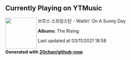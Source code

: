 ## Currently Playing on YTMusic

[<img align="left" width="100" src="https://lh3.googleusercontent.com/2Wl0IFLk3AEgnUS7MwbHtILcZq6PT-DpZs8dtb-ilw0sojuFAwDMQanKE18dGRsQPz7MLhPARhpD_Awy">](https://music.youtube.com/watch?v=UfItWcGzdQA)

브루스 스프링스틴 - Waitin' On A Sunny Day

**Albums**: The Rising

Last updated at 03/11/2021 18:58

#### Generated with [20chan/github-now](https://github.com/20chan/github-now)


<!--
**20chan/20chan** is a ✨ _special_ ✨ repository because its `README.md` (this file) appears on your GitHub profile.

Here are some ideas to get you started:

- 🔭 I’m currently working on ...
- 🌱 I’m currently learning ...
- 👯 I’m looking to collaborate on ...
- 🤔 I’m looking for help with ...
- 💬 Ask me about ...
- 📫 How to reach me: ...
- 😄 Pronouns: ...
- ⚡ Fun fact: ...
-->
